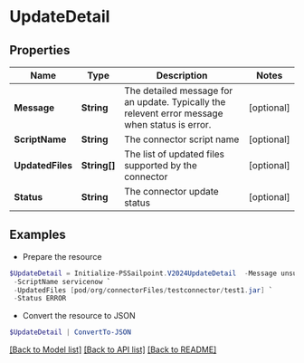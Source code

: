 # UpdateDetail
## Properties

Name | Type | Description | Notes
------------ | ------------- | ------------- | -------------
**Message** | **String** | The detailed message for an update. Typically the relevent error message when status is error. | [optional] 
**ScriptName** | **String** | The connector script name | [optional] 
**UpdatedFiles** | **String[]** | The list of updated files supported by the connector | [optional] 
**Status** | **String** | The connector update status | [optional] 

## Examples

- Prepare the resource
```powershell
$UpdateDetail = Initialize-PSSailpoint.V2024UpdateDetail  -Message unsupported xsd version, please ensure latest xsd version http://www.sailpoint.com/xsd/sailpoint_form_2_0.xsd is used for source config `
 -ScriptName servicenow `
 -UpdatedFiles [pod/org/connectorFiles/testconnector/test1.jar] `
 -Status ERROR
```

- Convert the resource to JSON
```powershell
$UpdateDetail | ConvertTo-JSON
```

[[Back to Model list]](../README.md#documentation-for-models) [[Back to API list]](../README.md#documentation-for-api-endpoints) [[Back to README]](../README.md)

